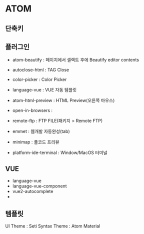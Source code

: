 # ATOM

## 단축키

## 플러그인

- atom-beautify : 페이지에서 셀랙트 후에 Beautify editor contents
- autoclose-html : TAG Close
- color-picker : Color Picker
- language-vue : VUE 자동 템플릿

- atom-html-preview : HTML Preview(오른쪽 마우스)
- open-in-browsers :
- remote-ftp : FTP FILE(패키지 > Remote FTP)

- emmet : 웹개발 자동완성(tab)
- minimap : 풀코드 프리뷰
- platform-ide-terminal : Window/MacOS 터미널

## VUE

- language-vue
- language-vue-component
- vue2-autocomplete
- 

## 템플릿

UI Theme : Seti
Syntax Theme : Atom Material
